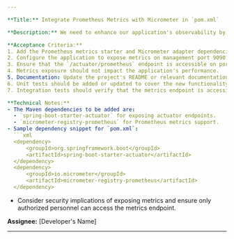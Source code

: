 ```yaml
---

**Title:** Integrate Prometheus Metrics with Micrometer in `pom.xml`

**Description:** We need to enhance our application's observability by exposing metrics for Prometheus scraping. This task involves adding the necessary Prometheus and Micrometer adapter dependencies to our `pom.xml` file. The implementation should ensure that metrics are exposed on a management port (9090) separate from our main application port. This will allow us to monitor our application's health and performance without impacting its operation.

**Acceptance Criteria:**
1. Add the Prometheus metrics starter and Micrometer adapter dependencies to the `pom.xml`.
2. Configure the application to expose metrics on management port 9090.
3. Ensure that the `/actuator/prometheus` endpoint is accessible on port 9090, exposing the application's metrics in a format that Prometheus can scrape.
4. Metrics exposure should not impact the application's performance.
5. Documentation: Update the project's README or relevant documentation to include information on how to access the metrics endpoint and any necessary configuration changes.
6. Unit tests should be added or updated to cover the new functionality.
7. Integration tests should verify that the metrics endpoint is accessible and Prometheus can scrape data from it.

**Technical Notes:**
- The Maven dependencies to be added are:
  - `spring-boot-starter-actuator` for exposing actuator endpoints.
  - `micrometer-registry-prometheus` for Prometheus metrics support.
- Sample dependency snippet for `pom.xml`:
  ```xml
  <dependency>
      <groupId>org.springframework.boot</groupId>
      <artifactId>spring-boot-starter-actuator</artifactId>
  </dependency>
  <dependency>
      <groupId>io.micrometer</groupId>
      <artifactId>micrometer-registry-prometheus</artifactId>
  </dependency>
  ```
- Consider security implications of exposing metrics and ensure only authorized personnel can access the metrics endpoint.

**Assignee:** [Developer's Name]

---
```


